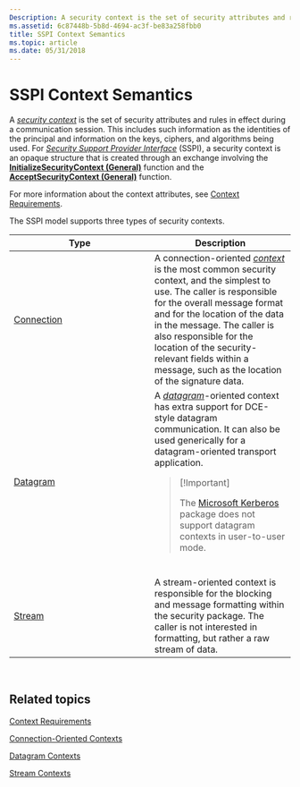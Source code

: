 ```yaml
---
Description: A security context is the set of security attributes and rules in effect during a communication session.
ms.assetid: 6c87448b-5b8d-4694-ac3f-be83a258fbb0
title: SSPI Context Semantics
ms.topic: article
ms.date: 05/31/2018
---
```


# SSPI Context Semantics

A [*security context*](https://msdn.microsoft.com/library/ms721625(v=VS.85).aspx) is the set of security attributes and rules in effect during a communication session. This includes such information as the identities of the principal and information on the keys, ciphers, and algorithms being used. For [*Security Support Provider Interface*](https://msdn.microsoft.com/library/ms721625(v=VS.85).aspx) (SSPI), a security context is an opaque structure that is created through an exchange involving the [**InitializeSecurityContext (General)**](https://msdn.microsoft.com/library/Aa375506(v=VS.85).aspx) function and the [**AcceptSecurityContext (General)**](https://msdn.microsoft.com/library/Aa374703(v=VS.85).aspx) function.

For more information about the context attributes, see [Context Requirements](context-requirements.md).

The SSPI model supports three types of security contexts.



<table>
<colgroup>
<col style="width: 50%" />
<col style="width: 50%" />
</colgroup>
<thead>
<tr class="header">
<th>Type</th>
<th>Description</th>
</tr>
</thead>
<tbody>
<tr class="odd">
<td><a href="connection-oriented-contexts.md">Connection</a></td>
<td>A connection-oriented <a href="https://docs.microsoft.com/windows/desktop/SecGloss/c-gly"><em>context</em></a> is the most common security context, and the simplest to use. The caller is responsible for the overall message format and for the location of the data in the message. The caller is also responsible for the location of the security-relevant fields within a message, such as the location of the signature data.<br/></td>
</tr>
<tr class="even">
<td><a href="datagram-contexts.md">Datagram</a></td>
<td>A <a href="https://docs.microsoft.com/windows/desktop/SecGloss/d-gly"><em>datagram</em></a>-oriented context has extra support for DCE-style datagram communication. It can also be used generically for a datagram-oriented transport application.<br/>
<blockquote>
<p>[!Important]</p>
<p>The <a href="microsoft-kerberos.md">Microsoft Kerberos</a> package does not support datagram contexts in user-to-user mode.<br/></p>
</blockquote>
<br/></td>
</tr>
<tr class="odd">
<td><a href="stream-contexts.md">Stream</a></td>
<td>A stream-oriented context is responsible for the blocking and message formatting within the security package. The caller is not interested in formatting, but rather a raw stream of data.<br/></td>
</tr>
</tbody>
</table>



 

## Related topics

<dl> <dt>

[Context Requirements](context-requirements.md)
</dt> <dt>

[Connection-Oriented Contexts](connection-oriented-contexts.md)
</dt> <dt>

[Datagram Contexts](datagram-contexts.md)
</dt> <dt>

[Stream Contexts](stream-contexts.md)
</dt> </dl>

 

 





